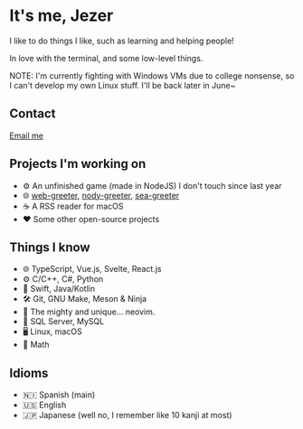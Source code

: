# It's me, Jezer

I like to do things I like, such as learning and helping people!

In love with the terminal, and some low-level things.

NOTE: I'm currently fighting with Windows VMs due to college nonsense, so I can't develop
my own Linux stuff. I'll be back later in June~

## Contact

[Email me][email]

## Projects I'm working on

* ⚙️ An unfinished game (made in NodeJS) I don't touch since last year
* 🌐 [web-greeter][web-greeter], [nody-greeter][nody-greeter], [sea-greeter][sea-greeter]
* ☕️ A RSS reader for macOS
* ❤️ Some other open-source projects

## Things I know

* 🌐 TypeScript, Vue.js, Svelte, React.js
* ⚙️ C/C++, C#, Python
* 📱 Swift, Java/Kotlin
* 🛠 Git, GNU Make, Meson & Ninja
* 📝 The mighty and unique... neovim.
* 💾 SQL Server, MySQL
* 🖥 Linux, macOS
* 🧮 Math

## Idioms

* 🇳🇮 Spanish (main)
* 🇺🇸 English
* 🇯🇵 Japanese (well no, I remember like 10 kanji at most)

[email]: mailto:amyuki4@gmail.com
[web-greeter]: https://github.com/JezerM/web-greeter
[nody-greeter]: https://github.com/JezerM/nody-greeter
[sea-greeter]: https://github.com/JezerM/sea-greeter
[i3lock-color]: https://github.com/Raymo111/i3lock-color
